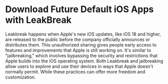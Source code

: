 # Download Future Default iOS Apps with LeakBreak


Leakbreak happens when Apple's new iOS updates, like iOS 18 and higher, are released to the public before the company officially announces or distributes them. This unauthorized sharing gives people early access to features and improvements that Apple is still working on. It's similar to "jailbreaking," which involves bypassing the security and restrictions that Apple builds into the iOS operating system. Both Leakbreak and jailbreaking allow users to explore and use their devices in ways that Apple doesn't normally permit. While these practices can offer more freedom and customization.







